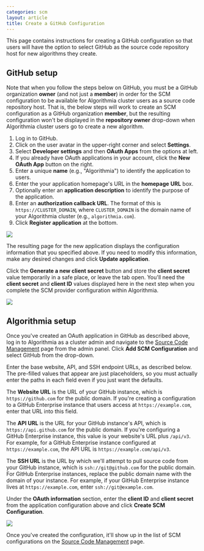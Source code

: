 ```yaml
---
categories: scm
layout: article
title: Create a GitHub Configuration
---
```


This page contains instructions for creating a GitHub configuration so that users will have the option to select GitHub as the source code repository host for new algorithms they create.

## GitHub setup

Note that when you follow the steps below on GitHub, you must be a GitHub organization **owner** (and not just a **member**) in order for the SCM configuration to be available for Algorithmia cluster users as a source code repository host. That is, the below steps will work to create an SCM configuration as a GitHub organization **member**, but the resulting configuration won't be displayed in the **repository owner** drop-down when Algorithmia cluster users go to create a new algorithm.

1.  Log in to GitHub.
2.  Click on the user avatar in the upper-right corner and select **Settings**.
3.  Select **Developer settings** and then **OAuth Apps** from the options at left.
4.  If you already have OAuth applications in your account, click the **New OAuth App** button on the right.
5.  Enter a unique **name** (e.g., "Algorithmia") to identify the application to users.
6.  Enter the your application homepage's URL in the **homepage** **URL** box.
7.  Optionally enter an **application description** to identify the purpose of the application.  
8.  Enter an **authorization callback URL**. The format of this is `https://CLUSTER_DOMAIN`, where `CLUSTER_DOMAIN` is the domain name of your Algorithmia cluster (e.g., `algorithmia.com`).
9.  Click **Register application** at the bottom.

![]({{site.url}}/images/post_images/algo-images-admin/algo-1620867268774.png)

The resulting page for the new application displays the configuration information that you specified above. If you need to modify this information, make any desired changes and click **Update application**.

Click the **Generate a new client secret** button and store the **client secret** value temporarily in a safe place, or leave the tab open. You'll need the **client secret** and **client ID** values <span style="font-family: inherit; font-size: 1em;">displayed here in the next step when you complete the SCM provider configuration within Algorithmia.</span>

![]({{site.url}}/images/post_images/algo-images-admin/algo-1620865506829.png)

## Algorithmia setup

Once you've created an OAuth application in GitHub as described above, log in to Algorithmia as a cluster admin and navigate to the [Source Code Management](/administration/admin-panel/source-code-management) page from the admin panel. Click **Add SCM Configuration** and select GitHub from the drop-down.

Enter the base website, API, and SSH endpoint URLs, as described below. The pre-filled values that appear are just placeholders, so you must actually enter the paths in each field even if you just want the defaults.

The **Website URL** is the URL of your GitHub instance, which is `https://github.com` for the public domain. If you're creating a configuration to a GitHub Enterprise instance that users access at `https://example.com`, enter that URL into this field.

The **API URL** is the URL for your GitHub instance's API, which is `https://api.github.com` for the public domain. If you're configuring a GitHub Enterprise instance, this value is your website's URL plus `/api/v3`. For example, for a GitHub Enterprise instance configured at `https://example.com`, the API URL is `https://example.com/api/v3`.

The **SSH URL** is the URL by which we'll attempt to pull source code from your GitHub instance, which is `ssh://git@github.com` for the public domain. For GitHub Enterprise instances, replace the public domain name with the domain of your instance. For example, if your GitHub Enterprise instance lives at `https://example.com`, enter `ssh://git@example.com`.

Under the **OAuth information** section, enter the **client ID** and **client secret** from the application configuration above and click **Create SCM Configuration**.

![]({{site.url}}/images/post_images/algo-images-admin/algo-1621526891651.png)

Once you've created the configuration, it'll show up in the list of SCM configurations on the [Source Code Management](/administration/admin-panel/source-code-management) page.